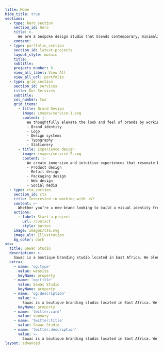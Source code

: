 ```yaml
---
title: Home
hide_title: true
sections:
  - type: hero_section
    section_id: hero
    title: >-
      We are a bespoke design studio that blends contemporary, minimalistic, and modern styles to create impactful brands.
    content: 
  - type: portfolio_section
    section_id: latest-projects
    layout_style: mosaic
    title: 
    subtitle: 
    projects_number: 6
    view_all_label: View All
    view_all_url: portfolio
  - type: grid_section
    section_id: services
    title: Our Services
    subtitle: 
    col_number: two
    grid_items:
      - title: Brand Design
        image: images/service-1.svg
        content: |-
          We thoughtfully elevate the look and feel of brands by working over a multi-week period to discover, design, and display their unique edge.
          - Brand identity
          - Logo
          - Design systems
          - Typography
          - Stationery
      - title: Experience design
        image: images/service-2.svg
        content: |-
          We create immersive and intuitive experiences that resonate by designing interactions that captivate ensuring every touchpoint leaves an impression. 
          - Product design
          - Retail design
          - Packaging design
          - Web design
          - Social media
  - type: cta_section
    section_id: cta
    title: Interested in working with us?
    content: >-
      Whether you’re a new brand looking to build a visual identity from the ground up, or a seasoned brand looking for a complete visual refresh, we’re here to help.
    actions:
      - label: Start a project →
        url: /contact
        style: button
    image: images/cta.svg
    image_alt: Illustration
    bg_color: dark
seo:
  title: Sawac Studio
  description: >-
    Sawac is a boutique branding studio located in East Africa. We blend contemporary, minimalistic, and modern styles to create impactful products, brands, and designs.
  extra:
    - name: 'og:type'
      value: website
      keyName: property
    - name: 'og:title'
      value: Sawac Studio
      keyName: property
    - name: 'og:description'
      value: >-
        Sawac is a boutique branding studio located in East Africa. We blend contemporary, minimalistic, and modern styles to create impactful products, brands, and designs.
      keyName: property
    - name: 'twitter:card'
      value: summary
    - name: 'twitter:title'
      value: Sawac Studio
    - name: 'twitter:description'
      value: >-
        Sawac is a boutique branding studio located in East Africa. We blend contemporary, minimalistic, and modern styles to create impactful products, brands, and designs.
layout: advanced
---
```

